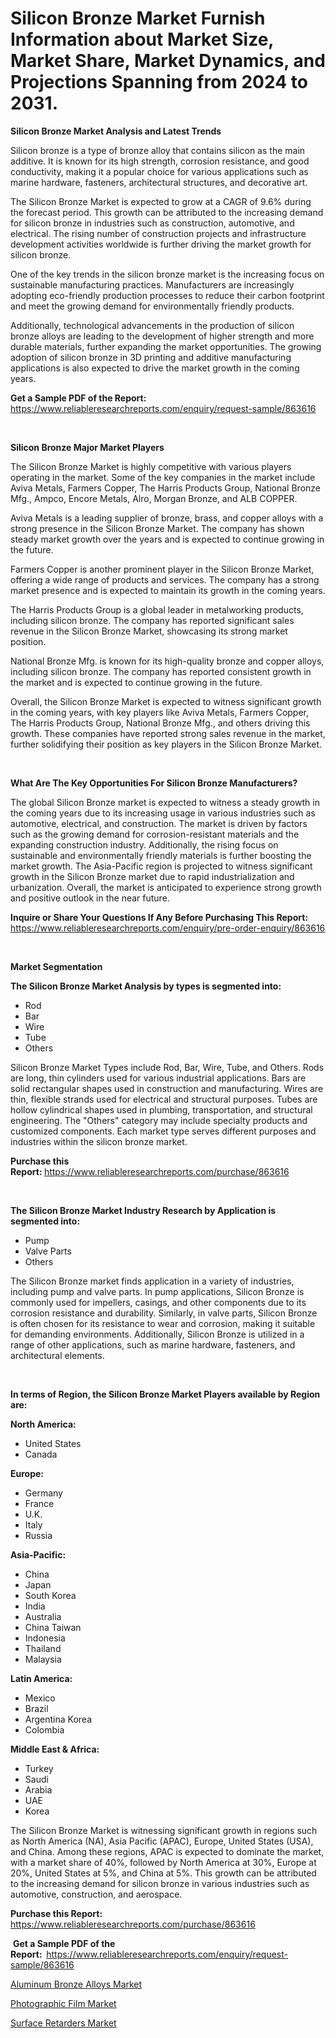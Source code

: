 <p><h1>Silicon Bronze Market Furnish Information about Market Size, Market Share, Market Dynamics, and Projections Spanning from 2024 to 2031.</h1></p><p><strong>Silicon Bronze Market Analysis and Latest Trends</strong></p>
<p><p>Silicon bronze is a type of bronze alloy that contains silicon as the main additive. It is known for its high strength, corrosion resistance, and good conductivity, making it a popular choice for various applications such as marine hardware, fasteners, architectural structures, and decorative art.</p><p>The Silicon Bronze Market is expected to grow at a CAGR of 9.6% during the forecast period. This growth can be attributed to the increasing demand for silicon bronze in industries such as construction, automotive, and electrical. The rising number of construction projects and infrastructure development activities worldwide is further driving the market growth for silicon bronze.</p><p>One of the key trends in the silicon bronze market is the increasing focus on sustainable manufacturing practices. Manufacturers are increasingly adopting eco-friendly production processes to reduce their carbon footprint and meet the growing demand for environmentally friendly products.</p><p>Additionally, technological advancements in the production of silicon bronze alloys are leading to the development of higher strength and more durable materials, further expanding the market opportunities. The growing adoption of silicon bronze in 3D printing and additive manufacturing applications is also expected to drive the market growth in the coming years.</p></p>
<p><strong>Get a Sample PDF of the Report:&nbsp;</strong> <a href="https://www.reliableresearchreports.com/enquiry/request-sample/863616">https://www.reliableresearchreports.com/enquiry/request-sample/863616</a></p>
<p>&nbsp;</p>
<p><strong>Silicon Bronze Major Market Players</strong></p>
<p><p>The Silicon Bronze Market is highly competitive with various players operating in the market. Some of the key companies in the market include Aviva Metals, Farmers Copper, The Harris Products Group, National Bronze Mfg., Ampco, Encore Metals, Alro, Morgan Bronze, and ALB COPPER.</p><p>Aviva Metals is a leading supplier of bronze, brass, and copper alloys with a strong presence in the Silicon Bronze Market. The company has shown steady market growth over the years and is expected to continue growing in the future.</p><p>Farmers Copper is another prominent player in the Silicon Bronze Market, offering a wide range of products and services. The company has a strong market presence and is expected to maintain its growth in the coming years.</p><p>The Harris Products Group is a global leader in metalworking products, including silicon bronze. The company has reported significant sales revenue in the Silicon Bronze Market, showcasing its strong market position.</p><p>National Bronze Mfg. is known for its high-quality bronze and copper alloys, including silicon bronze. The company has reported consistent growth in the market and is expected to continue growing in the future.</p><p>Overall, the Silicon Bronze Market is expected to witness significant growth in the coming years, with key players like Aviva Metals, Farmers Copper, The Harris Products Group, National Bronze Mfg., and others driving this growth. These companies have reported strong sales revenue in the market, further solidifying their position as key players in the Silicon Bronze Market.</p></p>
<p>&nbsp;</p>
<p><strong>What Are The Key Opportunities For Silicon Bronze Manufacturers?</strong></p>
<p><p>The global Silicon Bronze market is expected to witness a steady growth in the coming years due to its increasing usage in various industries such as automotive, electrical, and construction. The market is driven by factors such as the growing demand for corrosion-resistant materials and the expanding construction industry. Additionally, the rising focus on sustainable and environmentally friendly materials is further boosting the market growth. The Asia-Pacific region is projected to witness significant growth in the Silicon Bronze market due to rapid industrialization and urbanization. Overall, the market is anticipated to experience strong growth and positive outlook in the near future.</p></p>
<p><strong>Inquire or Share Your Questions If Any Before Purchasing This Report:</strong> <a href="https://www.reliableresearchreports.com/enquiry/pre-order-enquiry/863616">https://www.reliableresearchreports.com/enquiry/pre-order-enquiry/863616</a></p>
<p>&nbsp;</p>
<p><strong>Market Segmentation</strong></p>
<p><strong>The Silicon Bronze Market Analysis by types is segmented into:</strong></p>
<p><ul><li>Rod</li><li>Bar</li><li>Wire</li><li>Tube</li><li>Others</li></ul></p>
<p><p>Silicon Bronze Market Types include Rod, Bar, Wire, Tube, and Others. Rods are long, thin cylinders used for various industrial applications. Bars are solid rectangular shapes used in construction and manufacturing. Wires are thin, flexible strands used for electrical and structural purposes. Tubes are hollow cylindrical shapes used in plumbing, transportation, and structural engineering. The "Others" category may include specialty products and customized components. Each market type serves different purposes and industries within the silicon bronze market.</p></p>
<p><strong>Purchase this Report:&nbsp;</strong><a href="https://www.reliableresearchreports.com/purchase/863616">https://www.reliableresearchreports.com/purchase/863616</a></p>
<p>&nbsp;</p>
<p><strong>The Silicon Bronze Market Industry Research by Application is segmented into:</strong></p>
<p><ul><li>Pump</li><li>Valve Parts</li><li>Others</li></ul></p>
<p><p>The Silicon Bronze market finds application in a variety of industries, including pump and valve parts. In pump applications, Silicon Bronze is commonly used for impellers, casings, and other components due to its corrosion resistance and durability. Similarly, in valve parts, Silicon Bronze is often chosen for its resistance to wear and corrosion, making it suitable for demanding environments. Additionally, Silicon Bronze is utilized in a range of other applications, such as marine hardware, fasteners, and architectural elements.</p></p>
<p>&nbsp;</p>
<p><strong>In terms of Region, the Silicon Bronze Market Players available by Region are:</strong></p>
<p>
    <p> <strong> North America: </strong>
        <ul>
            <li>United States</li>
            <li>Canada</li>
        </ul>
        </p> 
    <p> <strong> Europe: </strong>
        <ul>
            <li>Germany</li>
            <li>France</li>
            <li>U.K.</li>
            <li>Italy</li>
            <li>Russia</li>
        </ul>
        </p> 
    <p> <strong> Asia-Pacific: </strong>
        <ul>
            <li>China</li>
            <li>Japan</li>
            <li>South Korea</li>
            <li>India</li>
            <li>Australia</li>
            <li>China Taiwan</li>
            <li>Indonesia</li>
            <li>Thailand</li>
            <li>Malaysia</li>
        </ul>
        </p> 
    <p> <strong> Latin America: </strong>
        <ul>
            <li>Mexico</li>
            <li>Brazil</li>
            <li>Argentina Korea</li>
            <li>Colombia</li>
        </ul>
        </p> 
    <p> <strong> Middle East & Africa: </strong>
        <ul>
            <li>Turkey</li>
            <li>Saudi</li>
            <li>Arabia</li>
            <li>UAE</li>
            <li>Korea</li>
        </ul>
    </p>
    </p>
<p><p>The Silicon Bronze Market is witnessing significant growth in regions such as North America (NA), Asia Pacific (APAC), Europe, United States (USA), and China. Among these regions, APAC is expected to dominate the market, with a market share of 40%, followed by North America at 30%, Europe at 20%, United States at 5%, and China at 5%. This growth can be attributed to the increasing demand for silicon bronze in various industries such as automotive, construction, and aerospace.</p></p>
<p><strong>Purchase this Report: </strong><a href="https://www.reliableresearchreports.com/purchase/863616">https://www.reliableresearchreports.com/purchase/863616</a></p>
<p>&nbsp;<strong>Get a Sample PDF of the Report:&nbsp;&nbsp;</strong><a href="https://www.reliableresearchreports.com/enquiry/request-sample/863616">https://www.reliableresearchreports.com/enquiry/request-sample/863616</a></p>
<p><strong></strong></p>
<p><p><a href="https://github.com/ruddyyedelwadw/Market-Research-Report-List-1/blob/main/aluminum-bronze-alloys-market.md">Aluminum Bronze Alloys Market</a></p><p><a href="https://github.com/juniordelafrance/Market-Research-Report-List-2/blob/main/photographic-film-market.md">Photographic Film Market</a></p><p><a href="https://github.com/jaidynmorantestelletmjzya/Market-Research-Report-List-1/blob/main/surface-retarders-market.md">Surface Retarders Market</a></p></p>